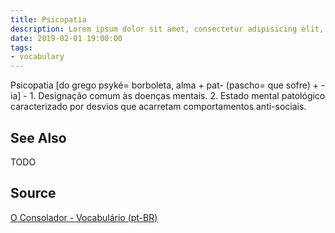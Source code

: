 ```yaml
---
title: Psicopatia
description: Lorem ipsum dolor sit amet, consectetur adipisicing elit, sed do eiusmod tempor incididunt ut labore et dolore magna aliqua.  TODO
date: 2019-02-01 19:00:00
tags:
- vocabulary
---
```


Psicopatia [do grego psyké= borboleta, alma + pat- (pascho= que sofre) + -ia] - 1. Designação comum às doenças mentais. 2. Estado mental patológico caracterizado por desvios que acarretam comportamentos anti-sociais.

## See Also
TODO

## Source
[O Consolador - Vocabulário (pt-BR)](http://www.oconsolador.com.br/linkfixo/vocabulario/principal.html)
